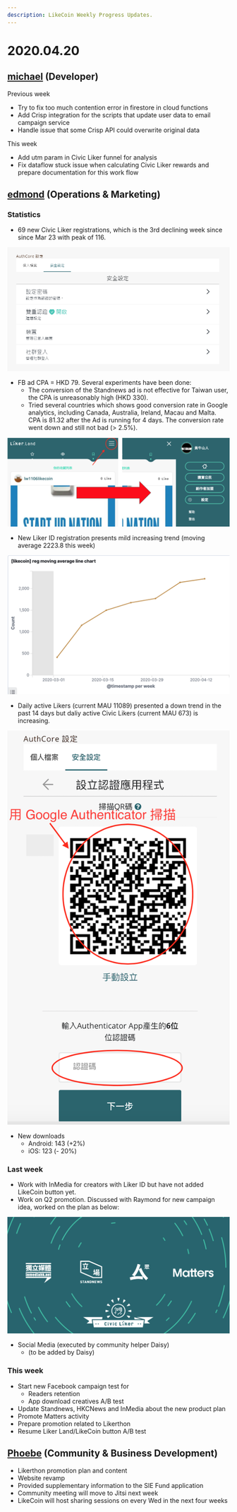 ```yaml
---
description: LikeCoin Weekly Progress Updates.
---
```


# 2020.04.20

## [michael](httsp://like.co/michaelcheung) \(Developer\)

Previous week

* Try to fix too much contention error in firestore in cloud functions
* Add Crisp integration for the scripts that update user data to email campaign service
* Handle issue that some Crisp API could overwrite original data

This week

* Add utm param in Civic Liker funnel for analysis
* Fix dataflow stuck issue when calculating Civic Liker rewards and prepare documentation for this work flow

## [**edmond**](https://like.co/edmondyu) **\(Operations & Marketing\)**

### **Statistics**

* 69 new Civic Liker registrations, which is the 3rd declining week since since Mar 23 with peak of 116.  

![Total number of Civic Liker is 1533 currently.](../.gitbook/assets/image%20%2810%29.png)

* FB ad CPA = HKD 79.  Several experiments have been done:
  * The conversion of the Standnews ad is not effective for Taiwan user, the CPA is unreasonably high \(HKD 330\).  
  * Tried several countries which shows good conversion rate in Google analytics, including Canada, Australia, Ireland, Macau and Malta.  CPA is 81.32 after the Ad is running for 4 days.  The conversion rate went down and still not bad \(&gt; 2.5%\). 

![](../.gitbook/assets/image%20%288%29.png)

* New Liker ID registration presents mild increasing trend \(moving average 2223.8 this week\)

![](../.gitbook/assets/image%20%2815%29.png)

* Daily active Likers \(current MAU 11089\) presented a down trend in the past 14 days but daliy active Civic Likers \(current MAU 673\) is increasing.  

![](../.gitbook/assets/image%20%282%29.png)

* New downloads
  *  Android: 143 \(+2%\)
  * iOS: 123 \(- 20%\)

### Last week

* Work with InMedia for creators with Liker ID but have not added LikeCoin button yet.
* Work on Q2 promotion.  Discussed with Raymond for new campaign idea, worked on the plan as below:

![](../.gitbook/assets/image%20%284%29.png)

* Social Media \(executed by community helper Daisy\)
  * \(to be added by Daisy\)

### This week

* Start new Facebook campaign test for
  * Readers retention
  * App download creatives A/B test
* Update Standnews, HKCNews and InMedia about the new product plan
* Promote Matters activity
* Prepare promotion related to Likerthon 
* Resume Liker Land/LikeCoin button A/B test



## [Phoebe](https://like.co/phoebe_fb) \(Community & Business Development\) <a id="fbf6"></a>

* Likerthon promotion plan and content
* Website revamp 
* Provided supplementary information to the SIE Fund application 
* Community meeting will move to Jitsi next week
* LikeCoin will host sharing sessions on every Wed in the next four weeks

##  <a id="fbf6"></a>

